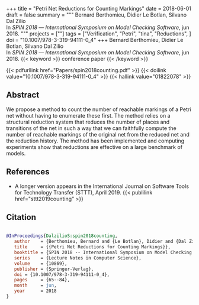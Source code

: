 +++
title = "Petri Net Reductions for Counting Markings"
date = 2018-06-01
draft = false
summary = """
Bernard Berthomieu, Didier Le Botlan, Silvano Dal Zilio <br />
In _SPIN 2018_ — _International Symposium on Model Checking Software_, jun 2018.
"""
projects = [""]
tags = ["Verification", "Petri", "tina", "Reductions", ]
doi = "10.1007/978-3-319-94111-0_4"
+++
Bernard Berthomieu, Didier Le Botlan, Silvano Dal Zilio <br />
In _SPIN 2018_ — _International Symposium on Model Checking Software_, jun 2018.
{{< keyword >}} conference paper {{< /keyword >}}


{{< pdfurllink href="Papers/spin2018counting.pdf" >}}
{{< doilink value="10.1007/978-3-319-94111-0_4" >}}
{{< hallink value="01822078" >}}

## Abstract
We propose a method to count the number of reachable markings of a Petri net without having
        to enumerate these first. The method relies on a structural reduction system that reduces
        the number of places and transitions of the net in such a way that we can faithfully compute
        the number of reachable markings of the original net from the reduced net and the reduction
        history. The method has been implemented and computing experiments show that reductions are
        effective on a large benchmark of models.


## References
 * A longer version appears in the
      International Journal on Software Tools for Technology Transfer (STTT),
      April 2019.
{{< publilink href="sttt2019counting" >}}




## Citation

```bibtex

@InProceedings{DalzilioS:spin2018counting,
   author    = {Berthomieu, Bernard and {Le Botlan}, Didier and {Dal Zilio}, Silvano},
   title     = {{Petri Net Reductions for Counting Markings}},
   booktitle = {SPIN 2018 -- International Symposium on Model Checking Software},
   series    = {Lecture Notes in Computer Science},
   volume    = {10869},
   publisher = {Springer-Verlag},
   doi = {10.1007/978-3-319-94111-0_4},
   pages     = {65--84},
   month     = jun, 
   year      = 2018
}

````
